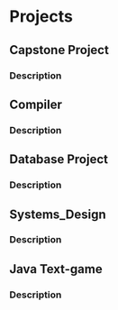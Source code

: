 # Projects

## Capstone Project

### Description

## Compiler

### Description

## Database Project

### Description

## Systems_Design

### Description

## Java Text-game

### Description
